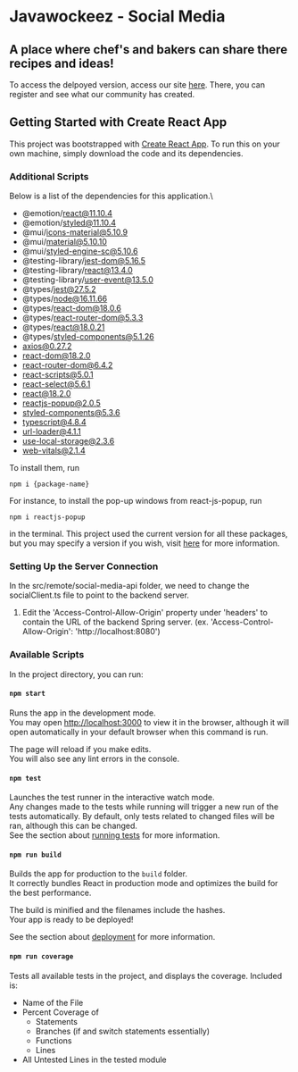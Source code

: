 # Javawockeez - Social Media
## A place where chef's and bakers can share there recipes and ideas!
To access the delpoyed version, access our site [here](http://javawockeez-social-react.s3-website-us-east-1.amazonaws.com/). There, you can register and see what our community has created.


## Getting Started with Create React App

This project was bootstrapped with [Create React App](https://github.com/facebook/create-react-app).
To run this on your own machine, simply download the code and its dependencies.

### Additional Scripts
Below is a list of the dependencies for this application.\
- @emotion/react@11.10.4
- @emotion/styled@11.10.4
- @mui/icons-material@5.10.9
- @mui/material@5.10.10
- @mui/styled-engine-sc@5.10.6
- @testing-library/jest-dom@5.16.5
- @testing-library/react@13.4.0
- @testing-library/user-event@13.5.0
- @types/jest@27.5.2
- @types/node@16.11.66
- @types/react-dom@18.0.6
- @types/react-router-dom@5.3.3
- @types/react@18.0.21
- @types/styled-components@5.1.26
- axios@0.27.2
- react-dom@18.2.0
- react-router-dom@6.4.2
- react-scripts@5.0.1
- react-select@5.6.1
- react@18.2.0
- reactjs-popup@2.0.5
- styled-components@5.3.6
- typescript@4.8.4
- url-loader@4.1.1
- use-local-storage@2.3.6
- web-vitals@2.1.4

To install them, run
```
npm i {package-name}
```
For instance, to install the pop-up windows from react-js-popup, run
```
npm i reactjs-popup
```
in the terminal. This project used the current version for all these packages, but you may specify a version if you wish, visit [here](https://docs.npmjs.com/cli/v6/commands/npm-install) for more information.


### Setting Up the Server Connection

In the src/remote/social-media-api folder, we need to change the socialClient.ts file to point to the backend server.

1. Edit the 'Access-Control-Allow-Origin' property under 'headers' to contain the URL of the backend Spring server. (ex. 'Access-Control-Allow-Origin': 'http://localhost:8080') 


### Available Scripts

In the project directory, you can run:

#### `npm start`

Runs the app in the development mode.\
You may open [http://localhost:3000](http://localhost:3000) to view it in the browser, although it will open automatically in your default browser when this command is run.

The page will reload if you make edits.\
You will also see any lint errors in the console.

#### `npm test`

Launches the test runner in the interactive watch mode.\
Any changes made to the tests while running will trigger a new run of the tests automatically. By default, only tests related to changed files will be ran, although this can be changed.\
See the section about [running tests](https://facebook.github.io/create-react-app/docs/running-tests) for more information.

#### `npm run build`

Builds the app for production to the `build` folder.\
It correctly bundles React in production mode and optimizes the build for the best performance.

The build is minified and the filenames include the hashes.\
Your app is ready to be deployed!

See the section about [deployment](https://facebook.github.io/create-react-app/docs/deployment) for more information.

#### `npm run coverage`

Tests all available tests in the project, and displays the coverage. Included is: 
- Name of the File
- Percent Coverage of
	- Statements
	- Branches (if and switch statements essentially)
	- Functions
	- Lines
- All Untested Lines in the tested module
 